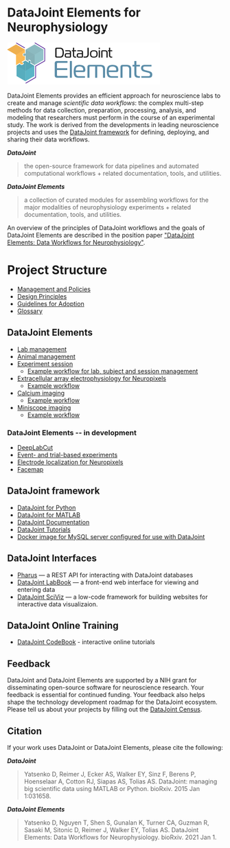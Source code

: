 # DataJoint Elements for Neurophysiology

![Logo](https://raw.githubusercontent.com/datajoint/datajoint.org/0a05cf5c2530a3595a13fc11f6abac64746d845d/static/images/elements-logo.png)

DataJoint Elements provides an efficient approach for neuroscience labs
to create and manage _scientific data workflows_: the complex multi-step methods
for data collection, preparation, processing, analysis, and modeling that
researchers must perform in the course of an experimental study. The work is
derived from the developments in leading neuroscience projects and uses the
[DataJoint framework](https://datajoint.org) for defining, deploying, and
sharing their data workflows.

**_DataJoint_**

> the open-source framework for data pipelines and automated computational
> workflows + related documentation, tools, and utilities.

**_DataJoint Elements_**

> a collection of curated modules for assembling workflows for the major
> modalities of neurophysiology experiments + related documentation, tools, and
> utilities.

An overview of the principles of DataJoint workflows and the goals of DataJoint 
Elements are described in the position paper
["DataJoint Elements: Data Workflows for Neurophysiology"](https://www.biorxiv.org/content/10.1101/2021.03.30.437358v2).

# Project Structure
- [Management and Policies](management/plan.md)
- [Design Principles](usage/design-principles.md)
- [Guidelines for Adoption](usage/adopt.md)
- [Glossary](usage/glossary.md)

## DataJoint Elements
- [Lab management](https://github.com/datajoint/element-lab)
- [Animal management](https://github.com/datajoint/element-animal)
- [Experiment session](https://github.com/datajoint/element-session)
  - [Example workflow for lab, subject and session management](https://github.com/datajoint/workflow-session)
- [Extracellular array electrophysiology for Neuropixels](https://github.com/datajoint/element-array-ephys)
  - [Example workflow](https://github.com/datajoint/workflow-array-ephys)
- [Calcium imaging](https://github.com/datajoint/element-calcium-imaging)
  - [Example workflow](https://github.com/datajoint/workflow-calcium-imaging)
- [Miniscope imaging](https://github.com/datajoint/element-miniscope)
  - [Example workflow](https://github.com/datajoint/workflow-miniscope)

### DataJoint Elements -- in development
- [DeepLabCut](https://github.com/datajoint/element-deeplabcut)
- [Event- and trial-based experiments](https://github.com/datajoint/element-event)
- [Electrode localization for Neuropixels](https://github.com/datajoint/element-electrode-localization)
- [Facemap](https://github.com/datajoint/element-facemap)

## DataJoint framework
- [DataJoint for Python](https://github.com/datajoint/datajoint-python)
- [DataJoint for MATLAB](https://github.com/datajoint/datajoint-matlab)
- [DataJoint Documentation](https://docs.datajoint.org)
- [DataJoint Tutorials](https://tutorials.datajoint.io)
- [Docker image for MySQL server configured for use with DataJoint](https://github.com/datajoint/mysql-docker)

## DataJoint Interfaces
- [Pharus](https://github.com/datajoint/pharus) — a REST API for interacting
  with DataJoint databases
- [DataJoint LabBook](https://github.com/datajoint/datajoint-labbook) — a
  front-end web interface for viewing and entering data
- [DataJoint SciViz](https://github.com/datajoint/sci-viz) — a low-code 
  framework for building websites for interactive data visualizaion.

## DataJoint Online Training

- [DataJoint CodeBook](https://codebook.datajoint.io) - interactive online tutorials

## Feedback

DataJoint and DataJoint Elements are supported by a NIH grant for disseminating open-source software for neuroscience research.  Your feedback is essential for continued funding.  Your feedback also helps shape the technology development roadmap for the DataJoint ecosystem.  Please tell us about your projects by filling out the [DataJoint Census](https://community.datajoint.io).

## Citation

If your work uses DataJoint or DataJoint Elements, please cite the following:

**_DataJoint_**
> Yatsenko D, Reimer J, Ecker AS, Walker EY, Sinz F, Berens P, Hoenselaar A, Cotton RJ, 
> Siapas AS, Tolias AS. DataJoint: managing big scientific data using MATLAB or Python. 
> bioRxiv. 2015 Jan 1:031658.


**_DataJoint Elements_**
> Yatsenko D, Nguyen T, Shen S, Gunalan K, Turner CA, Guzman R, Sasaki M, Sitonic D, 
> Reimer J, Walker EY, Tolias AS. DataJoint Elements: Data Workflows for 
> Neurophysiology. bioRxiv. 2021 Jan 1.

